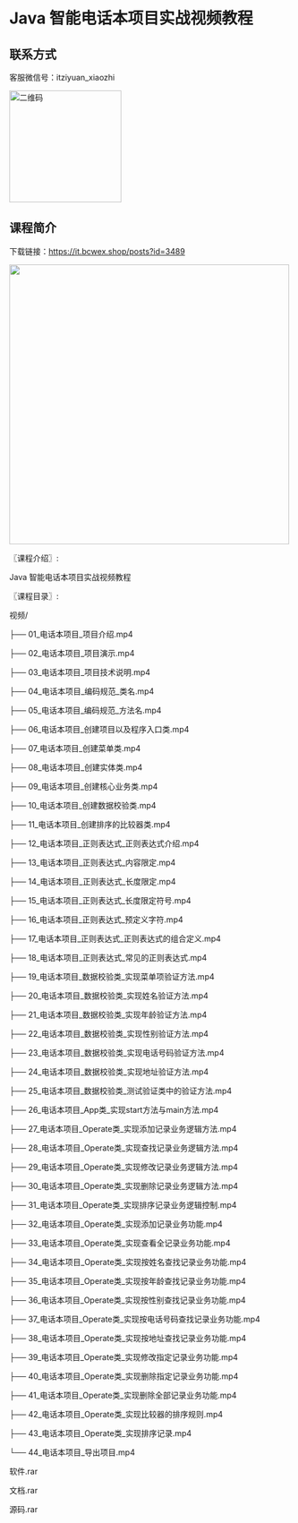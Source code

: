 # Java 智能电话本项目实战视频教程

## 联系方式

客服微信号：itziyuan_xiaozhi

<img src="https://ziyuanyun.oss-cn-guangzhou.aliyuncs.com/common/20240614073449/666b82192834a.jpg" width="200" height="200" alt="二维码">

## 课程简介

下载链接：https://it.bcwex.shop/posts?id=3489

<img src="https://ziyuanyun.oss-cn-guangzhou.aliyuncs.com/yun/20240515185207/664493d74c939.jpg" width="500" alt="">

  〖课程介绍〗:

 Java 智能电话本项目实战视频教程

 〖课程目录〗:

 视频/

 ├── 01_电话本项目_项目介绍.mp4

 ├── 02_电话本项目_项目演示.mp4

 ├── 03_电话本项目_项目技术说明.mp4

 ├── 04_电话本项目_编码规范_类名.mp4

 ├── 05_电话本项目_编码规范_方法名.mp4

 ├── 06_电话本项目_创建项目以及程序入口类.mp4

 ├── 07_电话本项目_创建菜单类.mp4

 ├── 08_电话本项目_创建实体类.mp4

 ├── 09_电话本项目_创建核心业务类.mp4

 ├── 10_电话本项目_创建数据校验类.mp4

 ├── 11_电话本项目_创建排序的比较器类.mp4

 ├── 12_电话本项目_正则表达式_正则表达式介绍.mp4

 ├── 13_电话本项目_正则表达式_内容限定.mp4

 ├── 14_电话本项目_正则表达式_长度限定.mp4

 ├── 15_电话本项目_正则表达式_长度限定符号.mp4

 ├── 16_电话本项目_正则表达式_预定义字符.mp4

 ├── 17_电话本项目_正则表达式_正则表达式的组合定义.mp4

 ├── 18_电话本项目_正则表达式_常见的正则表达式.mp4

 ├── 19_电话本项目_数据校验类_实现菜单项验证方法.mp4

 ├── 20_电话本项目_数据校验类_实现姓名验证方法.mp4

 ├── 21_电话本项目_数据校验类_实现年龄验证方法.mp4

 ├── 22_电话本项目_数据校验类_实现性别验证方法.mp4

 ├── 23_电话本项目_数据校验类_实现电话号码验证方法.mp4

 ├── 24_电话本项目_数据校验类_实现地址验证方法.mp4

 ├── 25_电话本项目_数据校验类_测试验证类中的验证方法.mp4

 ├── 26_电话本项目_App类_实现start方法与main方法.mp4

 ├── 27_电话本项目_Operate类_实现添加记录业务逻辑方法.mp4

 ├── 28_电话本项目_Operate类_实现查找记录业务逻辑方法.mp4

 ├── 29_电话本项目_Operate类_实现修改记录业务逻辑方法.mp4

 ├── 30_电话本项目_Operate类_实现删除记录业务逻辑方法.mp4

 ├── 31_电话本项目_Operate类_实现排序记录业务逻辑控制.mp4

 ├── 32_电话本项目_Operate类_实现添加记录业务功能.mp4

 ├── 33_电话本项目_Operate类_实现查看全记录业务功能.mp4

 ├── 34_电话本项目_Operate类_实现按姓名查找记录业务功能.mp4

 ├── 35_电话本项目_Operate类_实现按年龄查找记录业务功能.mp4

 ├── 36_电话本项目_Operate类_实现按性别查找记录业务功能.mp4

 ├── 37_电话本项目_Operate类_实现按电话号码查找记录业务功能.mp4

 ├── 38_电话本项目_Operate类_实现按地址查找记录业务功能.mp4

 ├── 39_电话本项目_Operate类_实现修改指定记录业务功能.mp4

 ├── 40_电话本项目_Operate类_实现删除指定记录业务功能.mp4

 ├── 41_电话本项目_Operate类_实现删除全部记录业务功能.mp4

 ├── 42_电话本项目_Operate类_实现比较器的排序规则.mp4

 ├── 43_电话本项目_Operate类_实现排序记录.mp4

 └── 44_电话本项目_导出项目.mp4

 软件.rar

 文档.rar

 源码.rar

  